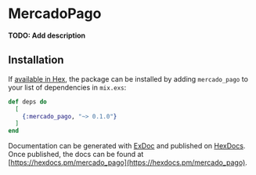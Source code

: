 # MercadoPago

**TODO: Add description**

## Installation

If [available in Hex](https://hex.pm/docs/publish), the package can be installed
by adding `mercado_pago` to your list of dependencies in `mix.exs`:

```elixir
def deps do
  [
    {:mercado_pago, "~> 0.1.0"}
  ]
end
```

Documentation can be generated with [ExDoc](https://github.com/elixir-lang/ex_doc)
and published on [HexDocs](https://hexdocs.pm). Once published, the docs can
be found at [https://hexdocs.pm/mercado_pago](https://hexdocs.pm/mercado_pago).

